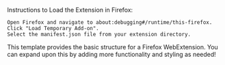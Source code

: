 Instructions to Load the Extension in Firefox:

    Open Firefox and navigate to about:debugging#/runtime/this-firefox.
    Click "Load Temporary Add-on".
    Select the manifest.json file from your extension directory.

This template provides the basic structure for a Firefox WebExtension. You can expand upon this by adding more functionality and styling as needed!
